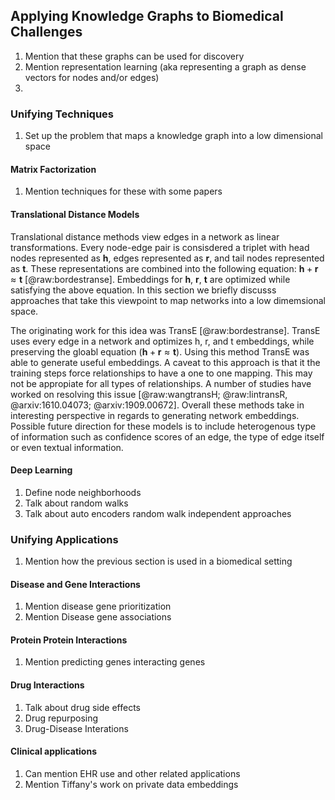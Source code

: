 ## Applying Knowledge Graphs to Biomedical Challenges

1. Mention that these graphs can be used for discovery
2. Mention representation learning (aka representing a graph as dense vectors for nodes and/or edges)
3. 

### Unifying Techniques

1. Set up the problem that maps a knowledge graph into a low dimensional space

#### Matrix Factorization

1. Mention techniques for these with some papers

#### Translational Distance Models

Translational distance methods view edges in a network as linear transformations.
Every node-edge pair is consisdered a triplet with head nodes represented as $\textbf{h}$, edges represented as $\textbf{r}$, and tail nodes represented as $\textbf{t}$.
These representations are combined into the following equation: $\textbf{h} + \textbf{r} \approx \textbf{t}$ [@raw:bordestranse].
Embeddings for $\textbf{h}$, $\textbf{r}$, $\textbf{t}$ are optimized while satisfying the above equation.
In this section we briefly discusss approaches that take this viewpoint to map networks into a low dimemsional space.

The originating work for this idea was TransE [@raw:bordestranse].
TransE uses every edge in a network and optimizes h, r, and t embeddings, while preserving the gloabl equation ($\textbf{h} + \textbf{r} \approx \textbf{t}$).
Using this method TransE was able to generate useful embeddings.
A caveat to this approach is that it the training steps force relationships to have a one to one mapping.
This may not be appropiate for all types of relationships.
A number of studies have worked on resolving this issue [@raw:wangtransH; @raw:lintransR, @arxiv:1610.04073; @arxiv:1909.00672]. 
Overall these methods take in interesting perspective in regards to generating network embeddings.
Possible future direction for these models is to include heterogenous type of information such as confidence scores of an edge, the type of edge itself or even textual information.

#### Deep Learning

1. Define node neighborhoods
2. Talk about random walks 
3. Talk about auto encoders random walk independent approaches 

### Unifying Applications

1. Mention how the previous section is used in a biomedical setting

#### Disease and Gene Interactions

1. Mention disease gene prioritization
2. Mention Disease gene associations

#### Protein Protein Interactions

1. Mention predicting genes interacting genes

#### Drug Interactions

1. Talk about drug side effects
2. Drug repurposing
3. Drug-Disease Interations

#### Clinical applications

1. Can mention EHR use and other related applications
2. Mention Tiffany's work on private data embeddings
